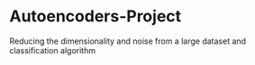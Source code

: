 # Autoencoders-Project
Reducing the dimensionality and noise from a large dataset and classification algorithm
